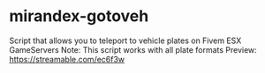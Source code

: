 # mirandex-gotoveh
Script that allows you to teleport to vehicle plates on Fivem ESX GameServers
Note: This script works with all plate formats
Preview: https://streamable.com/ec6f3w
